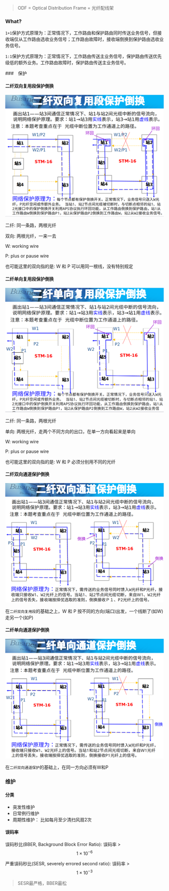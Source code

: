 > ODF = Optical Distribution Frame = 光纤配线架

### What?
`1+1`保护方式原理为：正常情况下，工作路由和保护路由同时传送业务信号，但接收端仅从工作路由选收业务信号；工作路由故障时，接收端倒换到保护路由选收业务信号。

`1:1`保护方式原理为：正常情况下，工作路由传送主业务信号，保护路由传送优先级低的额外业务。工作路由故障时，保护路由传送主业务信号。

###　保护

#### 二纤双向复用段保护倒换

![](/assets/二纤双向复用段保护.png)

二纤: 同一条路，两根光纤

双向: 两根光纤，一来一去

W: working wire

P: plus or pause wire

也可能这里的双向指的是: W 和 P 可以用同一根线，没有特别规定


#### 二纤单向复用段保护倒换

![](/assets/二纤单向复用段保护.png)

二纤: 同一条路，两根光纤

单向: 两根光纤，走两个不同方向的出口，在单一方向看起来是单向

W: working wire

P: plus or pause wire

也可能这里的双向指的是: W 和 P 必须分别用不同的光纤

#### 二纤双向通道保护倒换

![](/assets/二纤双向通道保护.png)

在`二纤双向复用段`的基础之上，W 和 P 按不同的方向(端口)出发，一个线断了(如W)走另一个(如P)

#### 二纤单向通道保护倒换

![](/assets/二纤单向通道保护.png)

在`二纤双向通道保护`的基础上，在同一方向必须有W和P

### 维护

#### 分类
* 突发性维护
* 日常例行维护
* 周期性维护： 比如每月至少清扫风扇2次

#### 误码率

误码秒比(BBER, Background Block Error Ratio): 误码率 > $$1 \times 10^{-6}$$

严重误码秒比(SESR, severely errored second ratio): 误码率 > $$1 \times 10^{-3}$$

> SESR最严格，BBER最松

